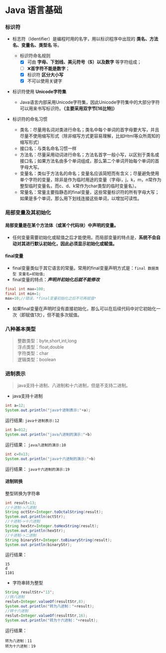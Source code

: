 # Java 语言基础
### 标识符
* 标志符（Identifier）是编程时用的名字，用以标识程序中出现的 **类名、方法名、变量名、类型名** 等。
    * 标识符命名规则
        - [x] 可由 **字母、下划线、美元符号（$）以及数字** 等字符组成；
        - [ ] :x:**首字符不能是数字**；
        - [x] 标识符 **区分大小写**
        - [x] 不可以使用关键字
* 标识符使用 **Unicode字符集**
   * Java语言内部采用Unicode字符集，因此Unicode字符集中的大部分字符可以用来书写标识符。**（主要采用双字节[16比特]）**

* 标识符的命名习惯
   * 类名：尽量用名词对类进行命名；类名中每个单词的首字母要大写，并且尽量不使用缩写形式（除非缩写方式更容易理解，比如Html等众所周知的缩写形式）
   * 接口名：与类名命名习惯一样
   * 方法名：尽量采用动词进行命名；方法名首字一般小写，以区别于类名或接口名；如果方法名由多个单词组成，那么第二个单词开始每个单词的首字母大写。
   * 变量名：类似于方法名的命名；变量名应该简短而有含义；尽量避免使用单个字符的变量，除非是作为临时用途的变量（字母i，j，k，m，n常作为整型临时变量名，而c、d、k常作为char类型的临时变量名）。
   * 常量名：常量主要指静态的final变量，这些常量标识符的所有字母大写；如果是多个单词，那么用下划线连接这些单词，以增加可读性。

### 局部变量及其初始化
#### **局部变量是在某个方法体**（或某个代码块）中声明的变量。
* 任何变量需要初始化或赋值之后才能使用。而局部变量的特点是，**系统不会自动对其进行默认初始化，因此必须显示初始化或赋值。**

#### final变量
* final变量类似于其它语言的常量。常用的final变量声明方式是：`final 数据类型 变量名=初始值;`
* final变量的特点：***声明并初始化后就不能修改***
```java
final int max=100;
final int min=1;
max=10;//错误，*final变量初始化之后不可再赋值*
```
* 如果final变量在声明时没有直接初始化，那么可以在后续代码中对它初始化一次（即赋值1次），但不能多次赋值。

### 八种基本类型
> 整数类型：byte,short,int,long<br/>
> 浮点类型：float,double <br/>
> 字符类型：char<br/>
> 逻辑类型：boolean

### 进制表示
> java支持十进制、八进制和十六进制，但是不支持二进制。
* java支持十进制
```java
int a=12;
System.out.println("java十进制表示:"+a);
```
运行结果:
`java十进制表示:12`

```java
int b=012;
System.out.println("java八进制的演示:"+b)
```
运行结果：
`java八进制的演示:10`

```java
int c=0x13;
System.out.println("java十六进制的演示:"+b)
```
运行结果：
`java十六进制的演示:19`

#### 进制转换
整型转换为字符串
```java
int result=13;
//十进制->八进制
String octStr=Integer.toOctalString(result);
System.out.println(octStr);
//十进制->十六进制
String hexStr=Integer.toHexString(result);
System.out.println(hexStr);
//十进制->二进制
String binaryStr=Integer.toBinaryString(result);
System.out.println(binaryStr);
```
运行结果：
```
15
d
1101
```
* 字符串转为整型
```java
String resultStr='13';
//转八进制
reslut=Integer.valueOf(resultStr,8);
System.out.println("转为八进制："+result);
//转十六进制
reslut=Integer.valueOf(resultStr,16);
System.out.println("转为十六进制："+result);
```
运行结果：
```
转为八进制：11
转为十六进制：19
```
